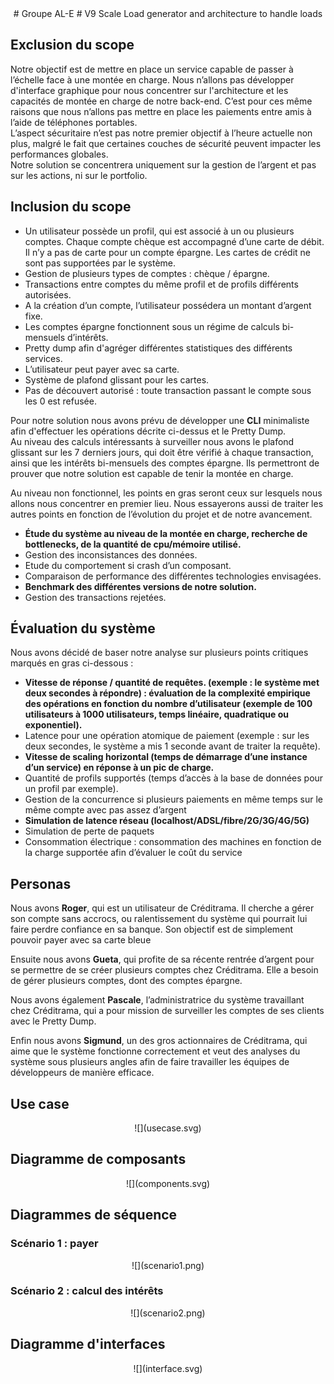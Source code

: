 <center>
# Groupe AL-E
# V9 Scale Load generator and architecture to handle loads
</center>

## Exclusion du scope

Notre objectif est de mettre en place un service capable de passer à l’échelle face à une montée en charge. Nous n’allons pas développer d'interface graphique pour nous concentrer sur l'architecture et les capacités de montée en charge de notre back-end. C’est pour ces même raisons que nous n’allons pas mettre en place les paiements entre amis à l’aide de téléphones portables.  
L’aspect sécuritaire n’est pas notre premier objectif à l’heure actuelle non plus, malgré le fait que certaines couches de sécurité peuvent impacter les performances globales.  
Notre solution se concentrera uniquement sur la gestion de l’argent et pas sur les actions, ni sur le portfolio.

## Inclusion du scope 

- Un utilisateur possède un profil, qui est associé à un ou plusieurs comptes. Chaque compte chèque est accompagné d’une carte de débit. Il n’y a pas de carte pour un compte épargne. Les cartes de crédit ne sont pas supportées par le système.
- Gestion de plusieurs types de comptes : chèque / épargne.
- Transactions entre comptes du même profil et de profils différents autorisées.
- A la création d’un compte, l’utilisateur possédera un montant d’argent fixe.
- Les comptes épargne fonctionnent sous un régime de calculs bi-mensuels d’intérêts.
- Pretty dump afin d'agréger différentes statistiques des différents services.
- L’utilisateur peut payer avec sa carte.
- Système de plafond glissant pour les cartes.
- Pas de découvert autorisé : toute transaction passant le compte sous les 0 est refusée.


Pour notre solution nous avons prévu de développer une **CLI** minimaliste afin d'effectuer les opérations décrite ci-dessus et le Pretty Dump.  
Au niveau des calculs intéressants à surveiller nous avons le plafond glissant sur les 7 derniers jours, qui doit être vérifié à chaque transaction, ainsi que les intérêts bi-mensuels des comptes épargne. Ils permettront de prouver que notre solution est capable de tenir la montée en charge.  

Au niveau non fonctionnel, les points en gras seront ceux sur lesquels nous allons nous concentrer en premier lieu. Nous essayerons aussi de traiter les autres points en fonction de l’évolution du projet et de notre avancement.

- **Étude du système au niveau de la montée en charge, recherche de bottlenecks, de la quantité de cpu/mémoire utilisé.**
- Gestion des inconsistances des données.
- Etude du comportement si crash d’un composant.
- Comparaison de performance des différentes technologies envisagées.
- **Benchmark des différentes versions de notre solution.**
- Gestion des transactions rejetées.



## Évaluation du système

Nous avons décidé de baser notre analyse sur plusieurs points critiques marqués en gras ci-dessous : 

- **Vitesse de réponse / quantité de requêtes. (exemple : le système met deux secondes à répondre) : évaluation de la complexité empirique des opérations en fonction du nombre d’utilisateur (exemple de 100 utilisateurs à 1000 utilisateurs, temps linéaire, quadratique ou exponentiel).**
- Latence pour une opération atomique de paiement (exemple : sur les deux secondes, le système a mis 1 seconde avant de traiter la requête).
- **Vitesse de scaling horizontal (temps de démarrage d’une instance d’un service) en réponse à un pic de charge.**
- Quantité de profils supportés (temps d’accès à la base de données pour un profil par exemple).
- Gestion de la concurrence si plusieurs paiements en même temps sur le même compte avec pas assez d’argent
- **Simulation de latence réseau (localhost/ADSL/fibre/2G/3G/4G/5G)**
- Simulation de perte de paquets
- Consommation électrique : consommation des machines en fonction de la charge supportée afin d’évaluer le coût du service


## Personas

Nous avons **Roger**, qui est un utilisateur de Créditrama. Il cherche a gérer son compte sans accrocs, ou ralentissement du système qui pourrait lui faire perdre confiance en sa banque. Son objectif est de simplement pouvoir payer avec sa carte bleue 

Ensuite nous avons **Gueta**, qui profite de sa récente rentrée d’argent pour se permettre de se créer plusieurs comptes chez Créditrama. Elle a besoin de gérer plusieurs comptes, dont des comptes épargne.  

Nous avons également **Pascale**, l’administratrice du système travaillant chez Créditrama, qui a pour mission de surveiller les comptes de ses clients avec le Pretty Dump.

Enfin nous avons **Sigmund**, un des gros actionnaires de Créditrama, qui aime que le système fonctionne correctement et veut des analyses du système sous plusieurs angles afin de faire travailler les équipes de développeurs de manière efficace.

## Use case
<center>
![](usecase.svg)
</center>

## Diagramme de composants

<center>
![](components.svg)
</center>

<div style="page-break-after: always;"></div>


## Diagrammes de séquence

### Scénario 1 : payer
<center>
![](scenario1.png)
</center>

### Scénario 2 : calcul des intérêts

<center>
![](scenario2.png)
</center>

## Diagramme d'interfaces

<center>
![](interface.svg)
</center>